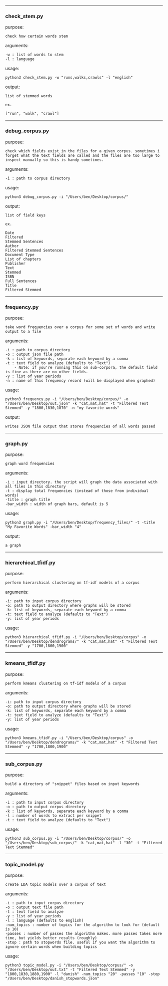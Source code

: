 ***
### check_stem.py

purpose:

	check how certain words stem 

arguments:

	-w : list of words to stem 
	-l : language

usage:

	python3 check_stem.py -w "runs,walks,crawls" -l "english"

output:

	list of stemmed words

	ex.

	["run", "walk", "crawl"]


***
### debug_corpus.py

purpose:

	check which fields exist in the files for a given corpus. sometimes i forget what the text fields are called and the files are too large to inspect manually so this is handy sometimes.

arguments:

	-i : path to corpus directory

usage:

	python3 debug_corpus.py -i "/Users/ben/Desktop/corpus/"

output:

	list of field keys

	ex.

	Date
	Filtered
	Stemmed Sentences
	Author
	Filtered Stemmed Sentences
	Document Type
	List of chapters
	Publisher
	Text
	Stemmed
	ISBN
	Full Sentences
	Title
	Filtered Stemmed


***
### frequency.py

purpose:

	take word frequencies over a corpus for some set of words and write output to a file

arguments:

	-i : path to corpus directory
	-o : output json file path
	-k : list of keywords, separate each keyword by a comma
	-t : text field to analyze (defaults to "Text")
		- Note: if you're running this on sub-corpora, the default field is fine as there are no other fields.
	-y : list of year periods
	-n : name of this frequency record (will be displayed when graphed)

usage:

	python3 frequency.py -i "/Users/ben/Desktop/corpus/" -o "/Users/ben/Desktop/out.json" -k "cat,mat,hat" -t "Filtered Text Stemmed" -y "1800,1830,1870" -n "my favorite words"

output:

	writes JSON file output that stores frequencies of all words passed


***
### graph.py

purpose:

	graph word frequencies

arguments:

	-i : input directory. the script will graph the data associated with all files in this directory
	-t : display total frequencies (instead of those from individual words)
	-title : graph title
	-bar_width : width of graph bars, default is 5

usage:

	python3 graph.py -i "/Users/ben/Desktop/frequency_files/" -t -title "My Favorite Words" -bar_width "4"

output:

	a graph


***
### hierarchical_tfidf.py

purpose:

	perform hierarchical clustering on tf-idf models of a corpus

arguments:

	-i: path to input corpus directory
	-o: path to output directory where graphs will be stored
	-k: list of keywords, separate each keyword by a comma
	-t: text field to analyze (defaults to "Text")
	-y: list of year periods

usage:

	python3 hierarchical_tfidf.py -i "/Users/ben/Desktop/corpus" -o "/Users/ben/Desktop/dendrograms/" -k "cat,mat,hat" -t "Filtered Text Stemmed" -y "1700,1800,1900"


***
### kmeans_tfidf.py

purpose:

	perform kmeans clustering on tf-idf models of a corpus

arguments:

	-i: path to input corpus directory
	-o: path to output directory where graphs will be stored
	-k: list of keywords, separate each keyword by a comma
	-t: text field to analyze (defaults to "Text")
	-y: list of year periods

usage:

	python3 kmeans_tfidf.py -i "/Users/ben/Desktop/corpus" -o "/Users/ben/Desktop/dendrograms/" -k "cat,mat,hat" -t "Filtered Text Stemmed" -y "1700,1800,1900"


***
### sub_corpus.py

purpose:

	build a directory of "snippet" files based on input keywords

arguments:

	-i : path to input corpus directory
	-o : path to output corpus directory
	-k : list of keywords, separate each keyword by a comma
	-l : number of words to extract per snippet
	-t : text field to analyze (defaults to "Text")

usage:

	python3 sub_corpus.py -i "/Users/ben/Desktop/corpus/" -o "/Users/ben/Desktop/sub_corpus/" -k "cat,mat,hat" -l "30" -t "Filtered Text Stemmed"


***
### topic_model.py

purpose:

	create LDA topic models over a corpus of text

arguments:

	-i : path to input corpus directory
	-o : output text file path
	-t : text field to analyze
	-y : list of year periods
	-l : language (defaults to english)
	-num_topics : number of topics for the algorithm to look for (default is 10)
	-passes : number of passes the algorithm makes. more passes takes more time, but yields better results (roughly)
	-stop : path to stopwords file. useful if you want the algorithm to ignore certain words when building topics

usage:

	python3 topic_model.py -i "/Users/ben/Desktop/corpus/" -o "/Users/ben/Desktop/out.txt" -t "Filtered Text Stemmed" -y "1800,1830,1880,1900" -l "danish" -num_topics "20" -passes "10" -stop "/Users/ben/Desktop/danish_stopwords.json"















